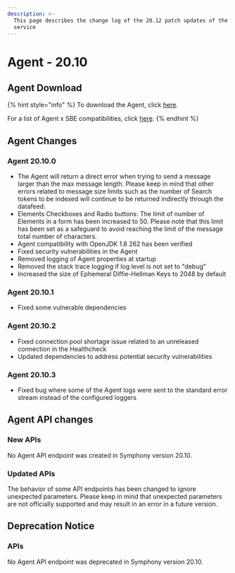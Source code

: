 ```yaml
---
description: >-
  This page describes the change log of the 20.12 patch updates of the Agent
  service
---
```


# Agent - 20.10

## Agent Download

{% hint style="info" %}
To download the Agent, click [here](agent-20.10.md#agent-download).

For a list of Agent x SBE compatibilities, click [here](../../agent-guide/sbe-x-agent-compatibility-matrix.md).
{% endhint %}

## Agent Changes

### Agent 20.10.0

* The Agent will return a direct error when trying to send a message larger than the max message length. Please keep in mind that other errors related to message size limits such as the number of Search tokens to be indexed will continue to be returned indirectly through the datafeed.
* Elements Checkboxes and Radio buttons: The limit of number of Elements in a form has been increased to 50. Please note that this limit has been set as a safeguard to avoid reaching the limit of the message total number of characters.
* Agent compatibility with OpenJDK 1.8 262 has been verified&#x20;
* Fixed security vulnerabilities in the Agent
* Removed logging of Agent properties at startup
* Removed the stack trace logging if log level is not set to "debug"
* Increased the size of Ephemeral Diffie-Hellman Keys to 2048 by default

### Agent 20.10.1

* Fixed some vulnerable dependencies

### Agent 20.10.2

* Fixed connection pool shortage issue related to an unreleased connection in the Healthcheck
* Updated dependencies to address potential security vulnerabilities

### Agent 20.10.3

* Fixed bug where some of the Agent logs were sent to the standard error stream instead of the configured loggers

## Agent API changes

### **New APIs**

No Agent API endpoint was created in Symphony version 20.10.

### **Updated APIs**

The behavior of some API endpoints has been changed to ignore unexpected parameters. Please keep in mind that unexpected parameters are not officially supported and may result in an error in a future version.

## **Deprecation Notice**

### **APIs**

No Agent API endpoint was deprecated in Symphony version 20.10.
